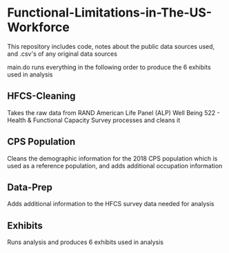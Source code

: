 # Functional-Limitations-in-The-US-Workforce
This repository includes code, notes about the public data sources used, and .csv's of any original data sources

main.do runs everything in the following order to produce the 6 exhibits used in analysis

## HFCS-Cleaning
Takes the raw data from RAND American Life Panel (ALP) Well Being 522 - Health & Functional Capacity Survey processes and cleans it

## CPS Population
Cleans the demographic information for the 2018 CPS population which is used as a reference population, and adds additional occupation information

## Data-Prep
Adds additional information to the HFCS survey data needed for analysis 

## Exhibits
Runs analysis and produces 6 exhibits used in analysis
